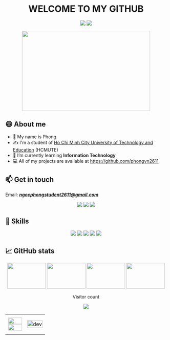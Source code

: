<h1 align="center">WELCOME TO MY GITHUB</h1>

<p align="center"> <img src="https://komarev.com/ghpvc/?username=phongvn2611" /> <img src="https://badges.pufler.dev/repos/phongvn2611" /> </p>

<p align="center"> <img src='https://miro.medium.com/max/680/1*IRGHmiGsa16stedQvIaZfw.gif' width='400"' height='250"'/> </p>

## 😄 About me
- 👋 My name is Phong
- ✍ I'm a student of [Ho Chi Minh City University of Technology and Education](https://hcmute.edu.vn) (HCMUTE)
- 🌱 I’m currently learning **Information Technology**
- 💻 All of my projects are available at https://github.com/phongvn2611

## 📫 Get in touch
Email: ***ngocphongstudent2611@gmail.com***
<p align="center">
  <a href="https://www.facebook.com/ngocphong2611" alt="Facebook" target="_blank"><img src="https://img.icons8.com/fluent/48/000000/facebook-new.png" target="_blank" /></a> 
  <a href="https://github.com/phongvn2611" alt="Github" target="_blank"><img src="https://img.icons8.com/fluent/48/000000/github.png"/></a> 
  <a href="https://www.instagram.com/__ngocphong__/" alt="Instagram" target="_blank"><img src="https://img.icons8.com/fluent/48/000000/instagram-new.png"/></a>
</p>

## 💪 Skills
<p align="center">
  <img src="https://img.shields.io/badge/-HTML5-E34F26?style=for-the-badge&labelColor=black&logo=HTML5&logoColor=E34F26">
  <img src="https://img.shields.io/badge/-CSS-1572B6?style=for-the-badge&labelColor=black&logo=CSS3&logoColor=1572B6">
  <img src="https://img.shields.io/badge/-JavaScript-F7DF1E?style=for-the-badge&labelColor=black&logo=JavaScript&logoColor=F7DF1E">
  <img src="https://img.shields.io/badge/-NodeJS-339933?style=for-the-badge&labelColor=black&logo=Node%2Ejs&logoColor=339933">
  <img src="https://img.shields.io/badge/-ReactJS-61DAFB?style=for-the-badge&labelColor=black&logo=React&logoColor=61DAFB">
</p>

## &#x1f4c8; GitHub stats
<p align="center">
  <img src='https://camo.githubusercontent.com/4c8d92806e3c2322a2c390ffa0019c1d6f78a4d82108aa6946863ae362a763c8/68747470733a2f2f69322e77702e636f6d2f616c6c68746163636573732e696e666f2f77702d636f6e74656e742f75706c6f6164732f323031382f30332f70726f6772616d6d696e672e6769663f6669743d313238312532433731362673736c3d31' width='120"' height='80"'>
  <img src='https://thumbs.gfycat.com/AngelicConcreteHypsilophodon-max-1mb.gif' width='120"' height='80"'>
  <img src='https://thumbs.gfycat.com/OblongJaggedBluemorphobutterfly-small.gif' width='120"' height='80"'>
  <img src='https://i.pinimg.com/originals/8b/35/fe/8b35fef55fba1a201c9c7a11d3ec3d64.gif' width='120"' height='80"'>
</p>

<p align="center">Visitor count</p>
<p align="center">
  <img src="https://profile-counter.glitch.me/phongvn2611/count.svg"/>
</p>
<table style="width: 100%;">
  <tr>
    <td>
      <img src="https://github-readme-stats.vercel.app/api?username=phongvn2611&count_private=true&show_icons=true&theme=blueberry" width=100%"/>
      <img src="https://github-readme-stats.vercel.app/api/top-langs/?username=phongvn2611&show_icons=true&layout=compact&cache_seconds=1800&langs_count=8&theme=blueberry&count_private=true&show_icons=true" width=100%"/>
    </td>
    <td>
      <p align="center"><img src="https://cdn.dribbble.com/users/1059583/screenshots/4171367/coding-freak.gif" alt="dev" width="100%"/></p>
    </td>
  </tr>
</table>
